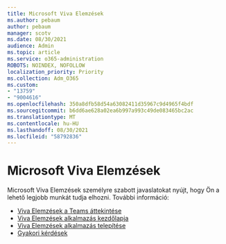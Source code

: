 ```yaml
---
title: Microsoft Viva Elemzések
ms.author: pebaum
author: pebaum
manager: scotv
ms.date: 08/30/2021
audience: Admin
ms.topic: article
ms.service: o365-administration
ROBOTS: NOINDEX, NOFOLLOW
localization_priority: Priority
ms.collection: Adm_O365
ms.custom:
- "13759"
- "9004616"
ms.openlocfilehash: 350a8dfb58d54a63082411d35967c9d4965f4bdf
ms.sourcegitcommit: b6dd6ae628a02ea6b997a993c49de083465bc2ac
ms.translationtype: MT
ms.contentlocale: hu-HU
ms.lasthandoff: 08/30/2021
ms.locfileid: "58792836"
---
```

# <a name="microsoft-viva-insights"></a>Microsoft Viva Elemzések

Microsoft Viva Elemzések személyre szabott javaslatokat nyújt, hogy Ön a lehető legjobb munkát tudja elhozni. További információ:

- [Viva Elemzések a Teams áttekintése](https://docs.microsoft.com/insights/viva-teams-app)
- [Viva Elemzések alkalmazás kezdőlapja](https://docs.microsoft.com/insights/viva-insights-home)
- [Viva Elemzések alkalmazás telepítése](https://docs.microsoft.com/insights/viva-teams-app-install)
- [Gyakori kérdések](https://docs.microsoft.com/insights/viva-teams-app-faq)

